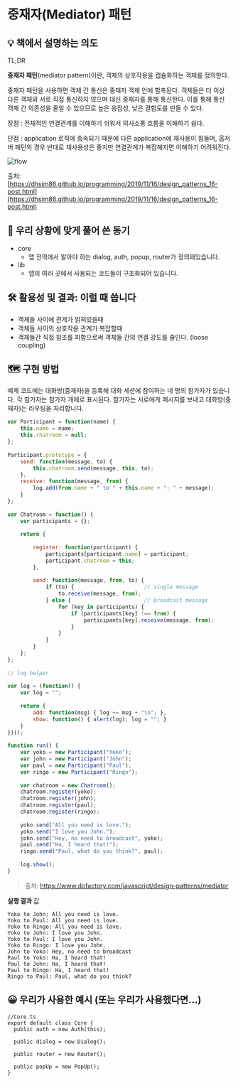 # 중재자(Mediator) 패턴

## 💡 책에서 설명하는 의도

TL;DR

**중재자 패턴**(mediator pattern)이란, 객체의 상호작용을 캡슐화하는 객체를 정의한다.

중재자 패턴을 사용하면 객체 간 통신은 중재자 객체 안에 함축된다. 객체들은 더 이상 다른 객체와 서로 직접 통신하지 않으며 대신 중재자를 통해 통신한다. 이를 통해 통신 객체 간 의존성을 줄일 수 있으므로 높은 응집성, 낮은 결합도를 만들 수 있다.

장점 : 전체적인 연결관계를 이해하기 쉬워서 의사소통 흐름을 이해하기 쉽다.

단점 : application 로직에 종속되기 때문에 다른 application에 재사용이 힘들며, 옵저버 패턴의 경우 반대로 재사용성은 좋지만 연결관계가 복잡해지면 이해하기 어려워진다.

![flow](https://user-images.githubusercontent.com/35126809/118907088-e0391f80-b959-11eb-96a9-230d0ec73570.png)

출처: [https://dhsim86.github.io/programming/2019/11/16/design_patterns_16-post.html](https://dhsim86.github.io/programming/2019/11/16/design_patterns_16-post.html)

## 🧐 우리 상황에 맞게 풀어 쓴 동기

- core
  - 앱 전역에서 알아야 하는 dialog, auth, popup, router가 정의돼있습니다.
- lib
  - 앱의 여러 곳에서 사용되는 코드들이 구조화되어 있습니다.

## 🛠 활용성 및 결과: 이럴 때 씁니다

- 객체들 사이에 관계가 얽혀있을때
- 객체들 사이의 상호작용 관계가 복잡할때
- 객체들간 직접 참조를 피함으로써 객체들 간의 연결 강도를 줄인다. (loose coupling)

## 🗺 구현 방법

예제 코드에는 대화방(중재자)을 등록해 대화 세션에 참여하는 네 명의 참가자가 있습니다. 각 참가자는 참가자 개체로 표시된다. 참가자는 서로에게 메시지를 보내고 대화방(중재자)는 라우팅을 처리합니다.

```jsx
var Participant = function(name) {
    this.name = name;
    this.chatroom = null;
};
 
Participant.prototype = {
    send: function(message, to) {
        this.chatroom.send(message, this, to);
    },
    receive: function(message, from) {
        log.add(from.name + " to " + this.name + ": " + message);
    }
};
 
var Chatroom = function() {
    var participants = {};
 
    return {
 
        register: function(participant) {
            participants[participant.name] = participant;
            participant.chatroom = this;
        },
 
        send: function(message, from, to) {
            if (to) {                      // single message
                to.receive(message, from);    
            } else {                       // broadcast message
                for (key in participants) {   
                    if (participants[key] !== from) {
                        participants[key].receive(message, from);
                    }
                }
            }
        }
    };
};
 
// log helper
 
var log = (function() {
    var log = "";
 
    return {
        add: function(msg) { log += msg + "\n"; },
        show: function() { alert(log); log = ""; }
    }
})();
 
function run() {
    var yoko = new Participant("Yoko");
    var john = new Participant("John");
    var paul = new Participant("Paul");
    var ringo = new Participant("Ringo");
 
    var chatroom = new Chatroom();
    chatroom.register(yoko);
    chatroom.register(john);
    chatroom.register(paul);
    chatroom.register(ringo);
 
    yoko.send("All you need is love.");
    yoko.send("I love you John.");
    john.send("Hey, no need to broadcast", yoko);
    paul.send("Ha, I heard that!");
    ringo.send("Paul, what do you think?", paul);
 
    log.show();
}
```

> 출처: https://www.dofactory.com/javascript/design-patterns/mediator

**실행 결과** 값

```
Yoko to John: All you need is love.
Yoko to Paul: All you need is love.
Yoko to Ringo: All you need is love.
Yoko to John: I love you John.
Yoko to Paul: I love you John.
Yoko to Ringo: I love you John.
John to Yoko: Hey, no need to broadcast
Paul to Yoko: Ha, I heard that!
Paul to John: Ha, I heard that!
Paul to Ringo: Ha, I heard that!
Ringo to Paul: Paul, what do you think?
```

## 😀 우리가 사용한 예시 (또는 우리가 사용했다면...)

```tsx
//Core.ts
export default class Core {
  public auth = new Auth(this);

  public dialog = new Dialog();

  public router = new Router();

  public popUp = new PopUp();
}
```